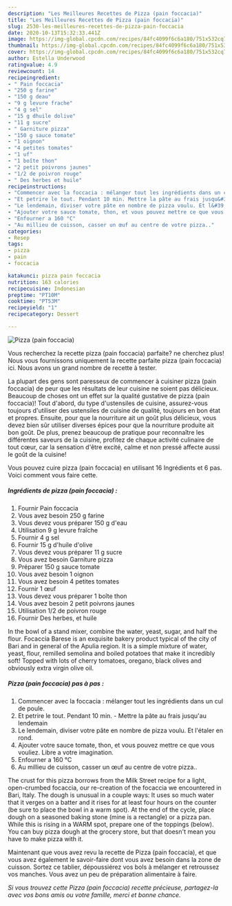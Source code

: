 ```yaml
---
description: "Les Meilleures Recettes de Pizza (pain foccacia)"
title: "Les Meilleures Recettes de Pizza (pain foccacia)"
slug: 2530-les-meilleures-recettes-de-pizza-pain-foccacia
date: 2020-10-13T15:32:33.441Z
image: https://img-global.cpcdn.com/recipes/84fc4099f6c6a180/751x532cq70/pizza-pain-foccacia-photo-principale-de-la-recette.jpg
thumbnail: https://img-global.cpcdn.com/recipes/84fc4099f6c6a180/751x532cq70/pizza-pain-foccacia-photo-principale-de-la-recette.jpg
cover: https://img-global.cpcdn.com/recipes/84fc4099f6c6a180/751x532cq70/pizza-pain-foccacia-photo-principale-de-la-recette.jpg
author: Estella Underwood
ratingvalue: 4.9
reviewcount: 14
recipeingredient:
- " Pain foccacia"
- "250 g farine"
- "150 g deau"
- "9 g levure frache"
- "4 g sel"
- "15 g dhuile dolive"
- "11 g sucre"
- " Garniture pizza"
- "150 g sauce tomate"
- "1 oignon"
- "4 petites tomates"
- "1 uf"
- "1 boîte thon"
- "2 petit poivrons jaunes"
- "1/2 de poivron rouge"
- " Des herbes et huile"
recipeinstructions:
- "Commencer avec la foccacia : mélanger tout les ingrédients dans un cul de poule."
- "Et petrire le tout. Pendant 10 min. Mettre la pâte au frais jusqu&#39;au lendemain"
- "Le lendemain, diviser votre pâte en nombre de pizza voulu. Et l&#39;étaler en rond."
- "Ajouter votre sauce tomate, thon, et vous pouvez mettre ce que vous vouliez. Libre a votre imagination."
- "Enfourner a 160 °C"
- "Au millieu de cuisson, casser un œuf au centre de votre pizza.."
categories:
- Resep
tags:
- pizza
- pain
- foccacia

katakunci: pizza pain foccacia 
nutrition: 163 calories
recipecuisine: Indonesian
preptime: "PT10M"
cooktime: "PT53M"
recipeyield: "1"
recipecategory: Dessert

---
```



![Pizza (pain foccacia)](https://img-global.cpcdn.com/recipes/84fc4099f6c6a180/751x532cq70/pizza-pain-foccacia-photo-principale-de-la-recette.jpg)

Vous recherchez la recette pizza (pain foccacia) parfaite? ne cherchez plus! Nous vous fournissons uniquement la recette parfaite pizza (pain foccacia) ici. Nous avons un grand nombre de recette à tester.

La plupart des gens sont paresseux de commencer à cuisiner pizza (pain foccacia) de peur que les résultats de leur cuisine ne soient pas délicieux. Beaucoup de choses ont un effet sur la qualité gustative de pizza (pain foccacia)! Tout d'abord, du type d'ustensiles de cuisine, assurez-vous toujours d'utiliser des ustensiles de cuisine de qualité, toujours en bon état et propres. Ensuite, pour que la nourriture ait un goût plus délicieux, vous devez bien sûr utiliser diverses épices pour que la nourriture produite ait bon goût. De plus, prenez beaucoup de pratique pour reconnaître les différentes saveurs de la cuisine, profitez de chaque activité culinaire de tout cœur, car la sensation d'être excité, calme et non pressé affecte aussi le goût de la cuisine!

<!--inarticleads1-->

Vous pouvez cuire pizza (pain foccacia) en utilisant 16 Ingrédients et 6 pas. Voici comment vous faire cette.

##### Ingrédients de pizza (pain foccacia) :

1. Fournir  Pain foccacia
1. Vous avez besoin 250 g farine
1. Vous devez vous préparer 150 g d&#39;eau
1. Utilisation 9 g levure fraîche
1. Fournir 4 g sel
1. Fournir 15 g d&#39;huile d&#39;olive
1. Vous devez vous préparer 11 g sucre
1. Vous avez besoin  Garniture pizza
1. Préparer 150 g sauce tomate
1. Vous avez besoin 1 oignon
1. Vous avez besoin 4 petites tomates
1. Fournir 1 œuf
1. Vous devez vous préparer 1 boîte thon
1. Vous avez besoin 2 petit poivrons jaunes
1. Utilisation 1/2 de poivron rouge
1. Fournir  Des herbes, et huile


In the bowl of a stand mixer, combine the water, yeast, sugar, and half the flour. Focaccia Barese is an exquisite bakery product typical of the city of Bari and in general of the Apulia region. It is a simple mixture of water, yeast, flour, remilled semolina and boiled potatoes that make it incredibly soft! Topped with lots of cherry tomatoes, oregano, black olives and obviously extra virgin olive oil. 

<!--inarticleads2-->

##### Pizza (pain foccacia) pas à pas :

1. Commencer avec la foccacia : mélanger tout les ingrédients dans un cul de poule.
1. Et petrire le tout. Pendant 10 min. - Mettre la pâte au frais jusqu&#39;au lendemain
1. Le lendemain, diviser votre pâte en nombre de pizza voulu. Et l&#39;étaler en rond.
1. Ajouter votre sauce tomate, thon, et vous pouvez mettre ce que vous vouliez. Libre a votre imagination.
1. Enfourner a 160 °C
1. Au millieu de cuisson, casser un œuf au centre de votre pizza..


The crust for this pizza borrows from the Milk Street recipe for a light, open-crumbed focaccia, our re-creation of the focaccia we encountered in Bari, Italy. The dough is unusual in a couple ways: It uses so much water that it verges on a batter and it rises for at least four hours on the counter (be sure to place the bowl in a warm spot). At the end of the cycle, place dough on a seasoned baking stone (mine is a rectangle) or a pizza pan. While this is rising in a WARM spot, prepare one of the toppings (below). You can buy pizza dough at the grocery store, but that doesn&#39;t mean you have to make pizza with it. 

<!--inarticleads1-->

<p>
Maintenant que vous avez revu la recette de Pizza (pain foccacia), et que vous avez également le savoir-faire dont vous avez besoin dans la zone de cuisson. Sortez ce tablier, dépoussiérez vos bols à mélanger et retroussez vos manches. Vous avez un peu de préparation alimentaire à faire.
</p>

<p>
<i>Si vous trouvez cette Pizza (pain foccacia) recette précieuse, partagez-la avec vos bons amis ou votre famille, merci et bonne chance.</i>
</p>

